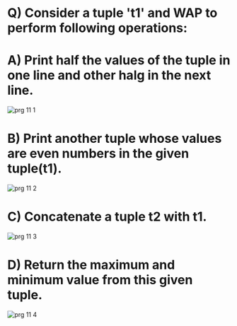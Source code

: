 # Q) Consider a tuple 't1' and WAP to perform following operations:
# A) Print half the values of the tuple in one line and other halg in the next line.
![prg 11 1](https://github.com/user-attachments/assets/6486d600-8df1-4edd-b374-2072faeaa8c8)
# B) Print another tuple whose values are even numbers in the given tuple(t1).
![prg 11 2](https://github.com/user-attachments/assets/0ea8cbdd-1aad-40c1-9626-da43aec1cffa)
# C) Concatenate a tuple t2 with t1.
![prg 11 3](https://github.com/user-attachments/assets/0c1bfade-10b3-433c-9a63-db5d185f9dc2)
# D) Return the maximum and minimum value from this given tuple.
![prg 11 4](https://github.com/user-attachments/assets/fc1df538-1775-4345-be08-0b56ac909836)
